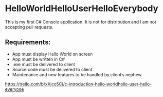 # HelloWorldHelloUserHelloEverybody
This is my first C# Console application. It is not for distribution and I am not accepting pull requests.

## Requirements:
* App must display Hello World on screen
* App must be written in C#
* .exe must be delivered to client
* Source code must be delivered to client
* Maintenance and new features to be handled by client’s nephew.

https://trello.com/b/xXjco5Ci/c-introduction-hello-worldhello-user-hello-everyone
